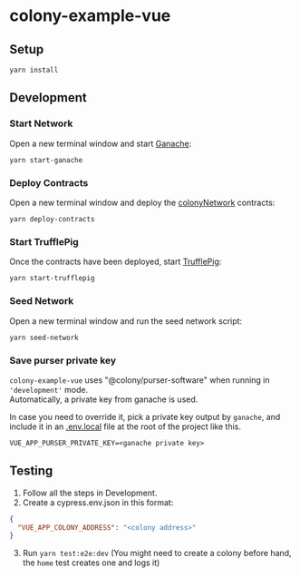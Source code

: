# colony-example-vue

## Setup
```
yarn install
```

## Development

### Start Network

Open a new terminal window and start [Ganache](https://github.com/trufflesuite/ganache-cli):

```
yarn start-ganache
```

### Deploy Contracts

Open a new terminal window and deploy the [colonyNetwork](https://github.com/JoinColony/colonyNetwork) contracts:

```
yarn deploy-contracts
```

### Start TrufflePig

Once the contracts have been deployed, start [TrufflePig](https://github.com/JoinColony/trufflepig):

```
yarn start-trufflepig
```

### Seed Network

Open a new terminal window and run the seed network script:

```
yarn seed-network
```

### Save purser private key

`colony-example-vue` uses "@colony/purser-software" when running in `'development'` mode.  
Automatically, a private key from ganache is used.  

In case you need to override it, pick a private key output by `ganache`, and include it in an [.env.local](https://cli.vuejs.org/guide/mode-and-env.html#environment-variables) file at the root of the project like this.
```
VUE_APP_PURSER_PRIVATE_KEY=<ganache private key>
```

## Testing

1) Follow all the steps in Development.
2) Create a cypress.env.json in this format:

```json
{
  "VUE_APP_COLONY_ADDRESS": "<colony address>"
}
```
3) Run `yarn test:e2e:dev`
(You might need to create a colony before hand, the `home` test creates one and logs it)
